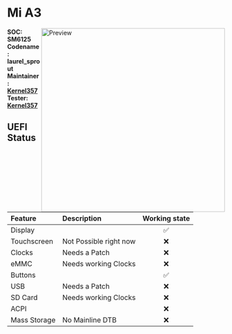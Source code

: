 # Mi A3

<img align="right" src="https://github.com/Robotix22/MU-msm/blob/main/Status/Xiaomi-Mi-A3.png" width="425" alt="Preview">

**SOC: SM6125** <br />
**Codename: laurel_sprout** <br />
**Maintainer: [Kernel357](https://github.com/Kernel357)** <br />
**Tester: [Kernel357](https://github.com/Kernel357)**

## UEFI Status

|Feature|Description|Working state|
|:------|:----------|:-----------:|
|Display||✅|
|Touchscreen|Not Possible right now|❌|
|Clocks|Needs a Patch|❌|
|eMMC|Needs working Clocks|❌|
|Buttons||✅|
|USB|Needs a Patch|❌|
|SD Card|Needs working Clocks|❌|
|ACPI||❌|
|Mass Storage|No Mainline DTB|❌|
